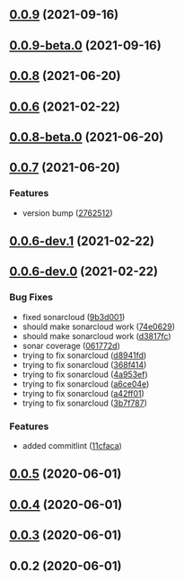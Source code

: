 ## [0.0.9](https://github.com/mists-aside/tempjs/compare/0.0.9-beta.0...0.0.9) (2021-09-16)

## [0.0.9-beta.0](https://github.com/mists-aside/tempjs/compare/0.0.8...0.0.9-beta.0) (2021-09-16)

## [0.0.8](https://github.com/mists-aside/tempjs/compare/0.0.8-beta.0...0.0.8) (2021-06-20)



## [0.0.6](https://github.com/mists-aside/tempjs/compare/0.0.8-beta.0...0.0.8) (2021-02-22)

## [0.0.8-beta.0](https://github.com/mists-aside/tempjs/compare/0.0.7...0.0.8-beta.0) (2021-06-20)

## [0.0.7](https://github.com/mists-aside/tempjs/compare/0.0.6-dev.1...0.0.7) (2021-06-20)


### Features

* version bump ([2762512](https://github.com/mists-aside/tempjs/commit/2762512e53db018d8884603bf1840616e2d18e39))

## [0.0.6-dev.1](https://github.com/mists-aside/tempjs/compare/0.0.6-dev.0...0.0.6-dev.1) (2021-02-22)

## [0.0.6-dev.0](https://github.com/mists-aside/tempjs/compare/0.0.5...0.0.6-dev.0) (2021-02-22)


### Bug Fixes

* fixed sonarcloud ([9b3d001](https://github.com/mists-aside/tempjs/commit/9b3d0010e23209a54c26dbf922275f259d82cc12))
* should make sonarcloud work ([74e0629](https://github.com/mists-aside/tempjs/commit/74e062945c00e8686ff1815d11d31114a2316304))
* should make sonarcloud work ([d3817fc](https://github.com/mists-aside/tempjs/commit/d3817fc30ea9a3fda81202cfdc9ba7ce86f7082e))
* sonar coverage ([061772d](https://github.com/mists-aside/tempjs/commit/061772d1a1d2a5c2c0ae190c1463130044b99086))
* trying to fix sonarcloud ([d8941fd](https://github.com/mists-aside/tempjs/commit/d8941fde467830104d9774b05811add679f88091))
* trying to fix sonarcloud ([368f414](https://github.com/mists-aside/tempjs/commit/368f414a93bd2bb1304f9b90d53417f63fab6acd))
* trying to fix sonarcloud ([4a953ef](https://github.com/mists-aside/tempjs/commit/4a953ef582c1e5b29d9b6d4029138316a5da497a))
* trying to fix sonarcloud ([a6ce04e](https://github.com/mists-aside/tempjs/commit/a6ce04e2719558435a990490bfe3e193c237c9a8))
* trying to fix sonarcloud ([a42ff01](https://github.com/mists-aside/tempjs/commit/a42ff0151c898ab17ad7f27467f79bce7aadbf7d))
* trying to fix sonarcloud ([3b7f787](https://github.com/mists-aside/tempjs/commit/3b7f787890087fb158a992eb3f1accb7744b3e56))


### Features

* added commitlint ([11cfaca](https://github.com/mists-aside/tempjs/commit/11cfacaa02ecfba630784ec8b05fb6af35a20583))

## [0.0.5](https://github.com/mists-aside/tempjs/compare/0.0.4...0.0.5) (2020-06-01)

## [0.0.4](https://github.com/mists-aside/tempjs/compare/0.0.3...0.0.4) (2020-06-01)

## [0.0.3](https://github.com/mists-aside/tempjs/compare/0.0.2...0.0.3) (2020-06-01)

## 0.0.2 (2020-06-01)

